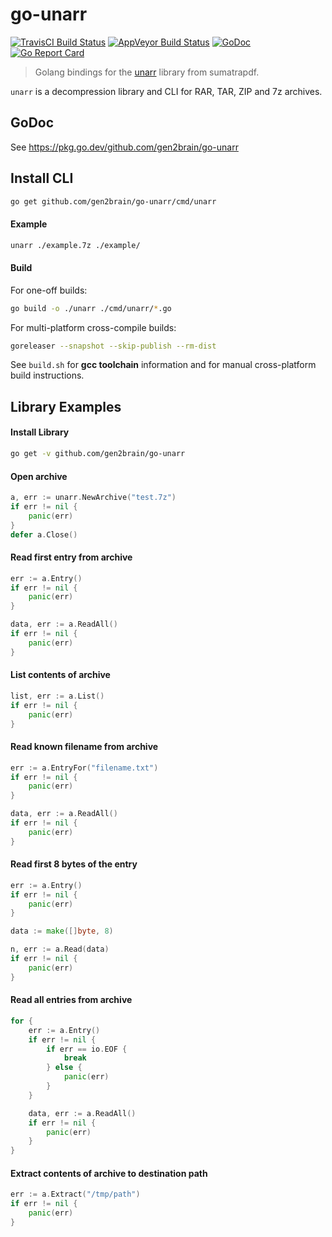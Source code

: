 # go-unarr

[![TravisCI Build Status](https://travis-ci.org/gen2brain/go-unarr.svg?branch=master)](https://travis-ci.org/gen2brain/go-unarr)
[![AppVeyor Build Status](https://ci.appveyor.com/api/projects/status/vawnh8s1j3w6la9t?svg=true)](https://ci.appveyor.com/project/gen2brain/go-unarr)
[![GoDoc](https://godoc.org/github.com/gen2brain/go-unarr?status.svg)](https://godoc.org/github.com/gen2brain/go-unarr)
[![Go Report Card](https://goreportcard.com/badge/github.com/gen2brain/go-unarr?branch=master)](https://goreportcard.com/report/github.com/gen2brain/go-unarr)

<!--[![Go Cover](http://gocover.io/_badge/github.com/gen2brain/go-unarr)](http://gocover.io/github.com/gen2brain/go-unarr)-->

> Golang bindings for the [unarr](https://github.com/sumatrapdfreader/sumatrapdf/tree/master/ext/unarr) library from sumatrapdf.

`unarr` is a decompression library and CLI for RAR, TAR, ZIP and 7z archives.

## GoDoc

See <https://pkg.go.dev/github.com/gen2brain/go-unarr>

## Install CLI

```bash
go get github.com/gen2brain/go-unarr/cmd/unarr
```

#### Example

```bash
unarr ./example.7z ./example/
```

#### Build

For one-off builds:

```bash
go build -o ./unarr ./cmd/unarr/*.go
```

For multi-platform cross-compile builds:

```bash
goreleaser --snapshot --skip-publish --rm-dist
```

See `build.sh` for **gcc toolchain** information and for manual cross-platform build instructions.

## Library Examples

#### Install Library

```bash
go get -v github.com/gen2brain/go-unarr
```

#### Open archive

```go
a, err := unarr.NewArchive("test.7z")
if err != nil {
    panic(err)
}
defer a.Close()
```

#### Read first entry from archive

```go
err := a.Entry()
if err != nil {
    panic(err)
}

data, err := a.ReadAll()
if err != nil {
    panic(err)
}
```

#### List contents of archive

```go
list, err := a.List()
if err != nil {
    panic(err)
}
```

#### Read known filename from archive

```go
err := a.EntryFor("filename.txt")
if err != nil {
    panic(err)
}

data, err := a.ReadAll()
if err != nil {
    panic(err)
}
```

#### Read first 8 bytes of the entry

```go
err := a.Entry()
if err != nil {
    panic(err)
}

data := make([]byte, 8)

n, err := a.Read(data)
if err != nil {
    panic(err)
}
```

#### Read all entries from archive

```go
for {
    err := a.Entry()
    if err != nil {
        if err == io.EOF {
            break
        } else {
            panic(err)
        }
    }

    data, err := a.ReadAll()
    if err != nil {
        panic(err)
    }
}
```

#### Extract contents of archive to destination path

```go
err := a.Extract("/tmp/path")
if err != nil {
    panic(err)
}
```
